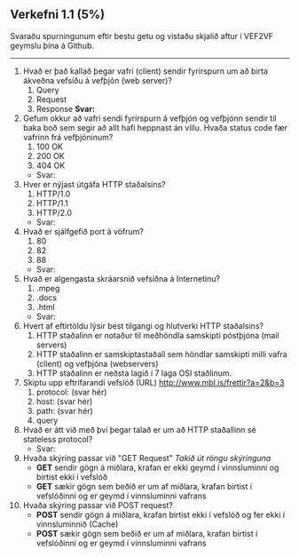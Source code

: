## Verkefni 1.1 (5%)

Svaraðu spurningunum eftir bestu getu og vistaðu skjalið aftur í VEF2VF geymslu þína á Github.

---

1. Hvað er það kallað þegar vafri (client) sendir fyrirspurn um að birta ákveðna vefsíðu á vefþjón (web server)?
      1. Query
   1. Request
   1. Response
**Svar:**  
1. Gefum okkur að vafri sendi fyrirspurn á vefþjón og vefþjónn sendir til baka boð sem segir að allt hafi heppnast án villu.  Hvaða status code fær vafrinn frá vefþjóninum?
   1. 100 OK
   2. 200 OK
   3. 404 OK
    * Svar: 
1. Hver er nýjast útgáfa HTTP staðalsins?
    1. HTTP/1.0
    2. HTTP/1.1
    3. HTTP/2.0
    * Svar: 
1. Hvað er sjálfgefið port á vöfrum?
    1. 80
    2. 82
    3. 88
    * Svar: 
1. Hvað er algengasta skráarsnið vefsíðna á Internetinu?
    1. .mpeg
    2. .docs
    3. .html
    * Svar: 
1. Hvert af eftirtöldu lýsir best tilgangi og hlutverki HTTP staðalsins?
    1. HTTP staðalinn er notaður til meðhöndla samskipti póstþjóna (mail servers)
    2. HTTP staðalinn er samskiptastaðall sem höndlar samskipti milli vafra (client) og vefþjóna (webservers)
    3. HTTP staðalinn er neðsta lagið í 7 laga OSI staðlinum.
1. Skiptu upp eftrifarandi vefslóð (URL) http://www.mbl.is/frettir?a=2&b=3
    1. protocol: (svar hér)
    2. host: (svar hér)
    3. path: (svar hér)
    4. query 
1. Hvað er átt við með því þegar talað er um að HTTP staðallinn sé stateless protocol?
    * Svar:
1. Hvaða skýring passar við "GET Request" _Takið út röngu skýringuna_
    * **GET** sendir gögn á miðlara, krafan er ekki geymd í vinnsluminni og birtist ekki í vefslóð
    * **GET** sækir gögn sem beðið er um af miðlara, krafan birtist í vefslóðinni og er geymd í vinnsluminni vafrans
1. Hvaða skýring passar við POST request?
    * **POST** sendir gögn á miðlara, krafan birtist ekki í vefslóð og fer ekki í vinnsluminnið (Cache)
    * **POST** sækir gögn sem beðið er um af miðlara, krafan birtist í vefslóðinni og er geymd í vinnsluminni vafrans


